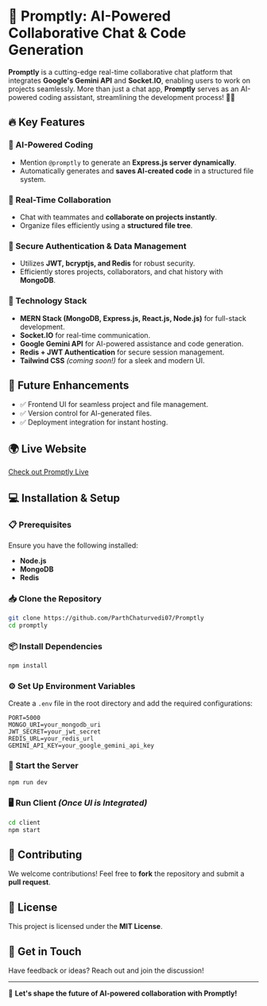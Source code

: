 # 🚀 Promptly: AI-Powered Collaborative Chat & Code Generation

**Promptly** is a cutting-edge real-time collaborative chat platform that integrates **Google's Gemini API** and **Socket.IO**, enabling users to work on projects seamlessly. More than just a chat app, **Promptly** serves as an AI-powered coding assistant, streamlining the development process! 🧠✨

## 🔥 Key Features

### 🤖 AI-Powered Coding
- Mention `@promptly` to generate an **Express.js server dynamically**.
- Automatically generates and **saves AI-created code** in a structured file system.

### 🔄 Real-Time Collaboration
- Chat with teammates and **collaborate on projects instantly**.
- Organize files efficiently using a **structured file tree**.

### 🔐 Secure Authentication & Data Management
- Utilizes **JWT, bcryptjs, and Redis** for robust security.
- Efficiently stores projects, collaborators, and chat history with **MongoDB**.

### 📡 Technology Stack
- **MERN Stack (MongoDB, Express.js, React.js, Node.js)** for full-stack development.
- **Socket.IO** for real-time communication.
- **Google Gemini API** for AI-powered assistance and code generation.
- **Redis + JWT Authentication** for secure session management.
- **Tailwind CSS** *(coming soon!)* for a sleek and modern UI.

## 🔮 Future Enhancements
- ✅ Frontend UI for seamless project and file management.
- ✅ Version control for AI-generated files.
- ✅ Deployment integration for instant hosting.

## 🌍 Live Website
[Check out Promptly Live](https://lnkd.in/gg5ru2_q)

## 💻 Installation & Setup

### 📋 Prerequisites
Ensure you have the following installed:
- **Node.js**
- **MongoDB**
- **Redis**

### 📥 Clone the Repository
```sh
git clone https://github.com/ParthChaturvedi07/Promptly
cd promptly
```

### 📦 Install Dependencies
```sh
npm install
```

### ⚙️ Set Up Environment Variables
Create a `.env` file in the root directory and add the required configurations:
```env
PORT=5000
MONGO_URI=your_mongodb_uri
JWT_SECRET=your_jwt_secret
REDIS_URL=your_redis_url
GEMINI_API_KEY=your_google_gemini_api_key
```

### 🚀 Start the Server
```sh
npm run dev
```

### 🖥️ Run Client *(Once UI is Integrated)*
```sh
cd client
npm start
```

## 🤝 Contributing
We welcome contributions! Feel free to **fork** the repository and submit a **pull request**.

## 📜 License
This project is licensed under the **MIT License**.

## 📢 Get in Touch
Have feedback or ideas? Reach out and join the discussion!

---

🚀 **Let's shape the future of AI-powered collaboration with Promptly!**

